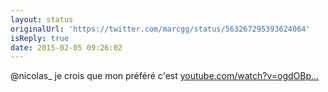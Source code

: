 ```yaml
---
layout: status
originalUrl: 'https://twitter.com/marcgg/status/563267295393624064'
isReply: true
date: 2015-02-05 09:26:02
---
```


@nicolas_ je crois que mon préféré c'est [youtube.com/watch?v=ogdOBp…](https://www.youtube.com/watch?v=ogdOBpM5DQk)
